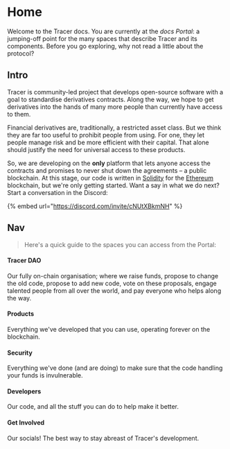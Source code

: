 # Home

Welcome to the Tracer docs. You are currently at the _docs Portal_: a jumping-off point for the many spaces that describe Tracer and its components. Before you go exploring, why not read a little about the protocol?

## Intro

Tracer is community-led project that develops open-source software with a goal to standardise derivatives contracts. Along the way, we hope to get derivatives into the hands of many more people than currently have access to them. &#x20;

Financial derivatives are, traditionally, a restricted asset class. But we think they are far too useful to prohibit people from using. For one, they let people manage risk and be more efficient with their capital. That alone should justify the need for universal access to these products.&#x20;

So, we are developing on the **only** platform that lets anyone access the contracts and promises to never shut down the agreements – a public blockchain. At this stage, our code is written in [Solidity](https://soliditylang.org) for the [Ethereum](https://ethereum.org/en/) blockchain, but we're only getting started. Want a say in what we do next? Start a conversation in the Discord:

{% embed url="https://discord.com/invite/cNUtXBkmNH" %}

## Nav

> Here's a quick guide to the spaces you can access from the Portal:

#### Tracer DAO

Our fully on-chain organisation; where we raise funds, propose to change the old code, propose to add new code, vote on these proposals, engage talented people from all over the world, and pay everyone who helps along the way. &#x20;

#### Products&#x20;

Everything we've developed that you can use, operating forever on the blockchain.&#x20;

#### Security

Everything we've done (and are doing) to make sure that the code handling your funds is invulnerable.

#### Developers&#x20;

Our code, and all the stuff you can do to help make it better.&#x20;

#### Get Involved&#x20;

Our socials! The best way to stay abreast of Tracer's development.&#x20;

